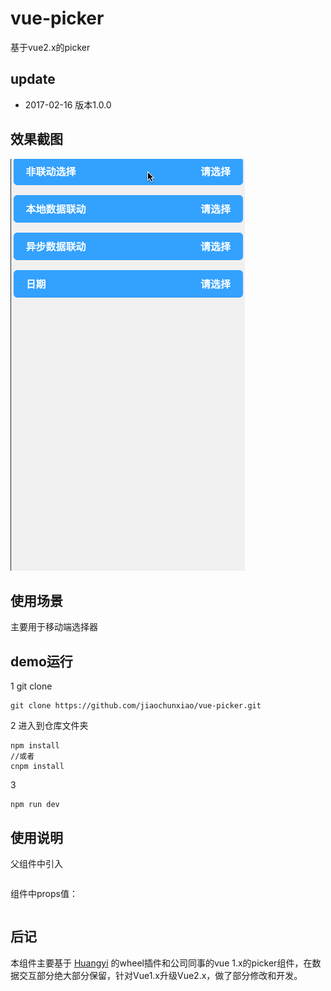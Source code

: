 # vue-picker
基于vue2.x的picker

## update

* 2017-02-16 版本1.0.0

## 效果截图

![enter description here][1]


## 使用场景
主要用于移动端选择器

## demo运行

1 git clone

```
git clone https://github.com/jiaochunxiao/vue-picker.git
```
2 进入到仓库文件夹
```
npm install
//或者
cnpm install
```

3 
```
npm run dev
```

## 使用说明

父组件中引入

```

```
组件中props值：
```

```

## 后记

本组件主要基于 [Huangyi](https://github.com/ustbhuangyi) 的wheel插件和公司同事的vue 1.x的picker组件，在数据交互部分绝大部分保留，针对Vue1.x升级Vue2.x，做了部分修改和开发。

[1]: ./src/assets/picker.gif

